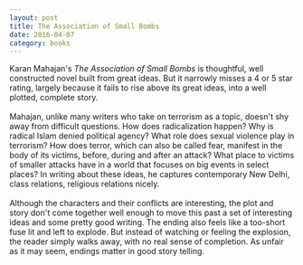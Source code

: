 ```yaml
---
layout: post
title: The Association of Small Bombs 
date: 2016-04-07
category: books
---
```

Karan Mahajan's <em>The Association of Small Bombs</em> is thoughtful, well constructed novel built from great ideas. But it narrowly misses a 4 or 5 star rating, largely because it fails to rise above its great ideas, into a well plotted, complete story. <br/><br/>Mahajan, unlike many writers who take on terrorism as a topic, doesn't shy away from difficult questions. How does radicalization happen? Why is radical Islam denied political agency? What role does sexual violence play in terrorism? How does terror, which can also be called fear, manifest in the body of its victims, before, during and after an attack? What place to victims of smaller attacks have in a world that focuses on big events in select places? In writing about these ideas, he captures contemporary New Delhi, class relations, religious relations nicely. <br/><br/>Although the characters and their conflicts are interesting, the plot and story don't come together well enough to move this past a set of interesting ideas and some pretty good writing. The ending also feels like a too-short fuse lit and left to explode. But instead of watching or feeling the explosion, the reader simply walks away, with no real sense of completion. As unfair as it may seem, endings matter in good story telling. 
